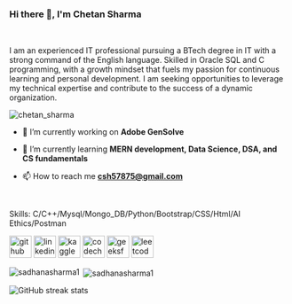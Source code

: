### Hi there 👋,  I'm Chetan Sharma
<br>


I am an experienced IT professional pursuing a BTech degree in IT with a strong command of the English language. Skilled in Oracle SQL and C programming, with a growth mindset that fuels my passion for continuous learning and personal development. I am seeking opportunities to leverage my technical expertise and contribute to the success of a dynamic organization.

<p align="left"> <img src="https://komarev.com/ghpvc/?username=chetan343-y&label=Profile%20views&color=0e75b6&style=flat" alt="chetan_sharma" /> </p>

- 🔭 I’m currently working on **Adobe GenSolve**

- 🌱 I’m currently learning **MERN development, Data Science, DSA, and CS fundamentals**

- 📫 How to reach me **csh57875@gmail.com**
  
<br>

Skills: C/C++/Mysql/Mongo_DB/Python/Bootstrap/CSS/Html/AI Ethics/Postman



[<img src='https://cdn.jsdelivr.net/npm/simple-icons@3.0.1/icons/github.svg' alt='github' height='40'>](https://github.com/chetan343-y)  [<img src='https://cdn.jsdelivr.net/npm/simple-icons@3.0.1/icons/linkedin.svg' alt='linkedin' height='40'>](https://www.linkedin.com/in/https://www.linkedin.com/in/chetan-sharma-gcek//)  [<img src='https://cdn.jsdelivr.net/npm/simple-icons@3.0.1/icons/kaggle.svg' alt='kaggle' height='40'>](https://www.kaggle.com/chiji786)  [<img src='https://cdn.jsdelivr.net/npm/simple-icons@3.0.1/icons/codechef.svg' alt='codechef' height='40'>](https://www.codechef.com/users/csh57875)  [<img src='https://cdn.jsdelivr.net/npm/simple-icons@3.0.1/icons/geeksforgeeks.svg' alt='geeksforgeeks' height='40'>](https://www.geeksforgeeks.org/user/csh57omuf/)  [<img src='https://cdn.jsdelivr.net/npm/simple-icons@3.0.1/icons/leetcode.svg' alt='leetcode' height='40'>](https://leetcode.com/u/csh57875/)  

<p><img align="left" src="https://github-readme-stats.vercel.app/api/top-langs?username=chetan343-y&show_icons=true&locale=en&layout=compact" alt="sadhanasharma1" /></p>

<p>&nbsp;<img align="center" src="https://github-readme-stats.vercel.app/api?username=chetan343-y&show_icons=true&locale=en" alt="sadhanasharma1" /></p>

![GitHub streak stats](https://streak-stats.demolab.com/?user=chetan343-y)  

